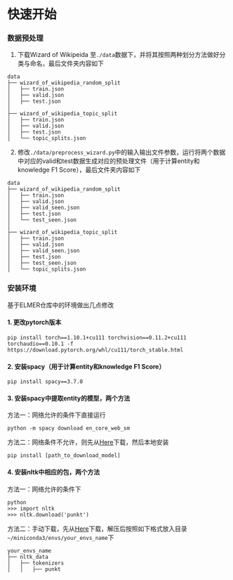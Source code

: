 # 快速开始

### 数据预处理
1. 下载Wizard of Wikipeida 至`./data`数据下，并将其按照两种划分方法做好分类与命名，最后文件夹内容如下
```
data
├── wizard_of_wikipedia_random_split  
│   ├── train.json
│   ├── valid.json 
│   ├── test.json 
│
├── wizard_of_wikipedia_topic_split
│   ├── train.json
│   ├── valid.json 
│   ├── test.json 
│   └── topic_splits.json
```
2. 修改`./data/preprocess_wizard.py`中的输入输出文件参数，运行将两个数据中对应的valid和test数据生成对应的预处理文件（用于计算entity和knowledge F1 Score），最后文件夹内容如下
```
data
├── wizard_of_wikipedia_random_split  
│   ├── train.json
│   ├── valid.json 
│   ├── valid_seen.json 
│   ├── test.json 
│   └── test_seen.json
│
├── wizard_of_wikipedia_topic_split
│   ├── train.json
│   ├── valid.json 
│   ├── valid_seen.json 
│   ├── test.json 
│   ├── test_seen.json
│   └── topic_splits.json
```

### 安装环境
基于ELMER仓库中的环境做出几点修改
#### 1. 更改pytorch版本
```
pip install torch==1.10.1+cu111 torchvision==0.11.2+cu111 torchaudio==0.10.1 -f https://download.pytorch.org/whl/cu111/torch_stable.html
```
#### 2. 安装spacy（用于计算entity和knowledge F1 Score）
```
pip install spacy==3.7.0
```
#### 3. 安装spacy中提取entity的模型，两个方法

方法一：网络允许的条件下直接运行
```
python -m spacy download en_core_web_sm
```

方法二：网络条件不允许，则先从[Here](https://github.com/explosion/spacy-models/releases/download/en_core_web_sm-3.7.0/en_core_web_sm-3.7.0-py3-none-any.whl)下载，然后本地安装

```
pip install [path_to_download_model]
```
#### 4. 安装nltk中相应的包，两个方法
方法一：网络允许的条件下
```
python
>>> import nltk
>>> nltk.download('punkt')
```
方法二：手动下载，先从[Here](https://raw.githubusercontent.com/nltk/nltk_data/gh-pages/packages/tokenizers/punkt.zip)下载，解压后按照如下格式放入目录`~/miniconda3/envs/your_envs_name`下
```
your_envs_name
├── nltk_data
│   ├── tokenizers
│   │   ├── punkt
```
